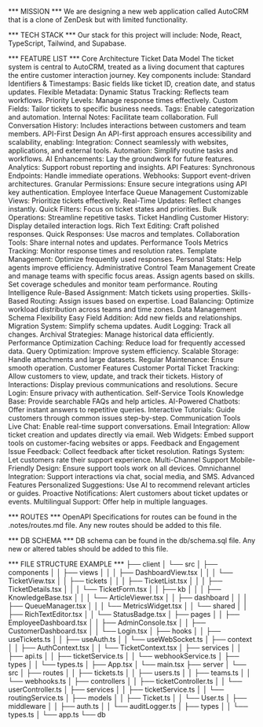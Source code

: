 *** MISSION ***
We are designing a new web application called AutoCRM that is a clone of ZenDesk but with limited functionality.

*** TECH STACK ***
Our stack for this project will include: Node, React, TypeScript, Tailwind, and Supabase.

*** FEATURE LIST ***
Core Architecture
	Ticket Data Model
		The ticket system is central to AutoCRM, treated as a living document that captures the entire customer interaction journey. Key components include:
			Standard Identifiers & Timestamps: Basic fields like ticket ID, creation date, and status updates.
			Flexible Metadata:
				Dynamic Status Tracking: Reflects team workflows.
				Priority Levels: Manage response times effectively.
				Custom Fields: Tailor tickets to specific business needs.
				Tags: Enable categorization and automation.
				Internal Notes: Facilitate team collaboration.
				Full Conversation History: Includes interactions between customers and team members.
API-First Design
	An API-first approach ensures accessibility and scalability, enabling:
		Integration: Connect seamlessly with websites, applications, and external tools.
		Automation: Simplify routine tasks and workflows.
		AI Enhancements: Lay the groundwork for future features.
		Analytics: Support robust reporting and insights.
	API Features:
		Synchronous Endpoints: Handle immediate operations.
		Webhooks: Support event-driven architectures.
		Granular Permissions: Ensure secure integrations using API key authentication.
Employee Interface
	Queue Management
		Customizable Views: Prioritize tickets effectively.
		Real-Time Updates: Reflect changes instantly.
		Quick Filters: Focus on ticket states and priorities.
		Bulk Operations: Streamline repetitive tasks.
	Ticket Handling
		Customer History: Display detailed interaction logs.
		Rich Text Editing: Craft polished responses.
		Quick Responses: Use macros and templates.
		Collaboration Tools: Share internal notes and updates.
	Performance Tools
		Metrics Tracking: Monitor response times and resolution rates.
		Template Management: Optimize frequently used responses.
		Personal Stats: Help agents improve efficiency.
Administrative Control
	Team Management
		Create and manage teams with specific focus areas.
		Assign agents based on skills.
		Set coverage schedules and monitor team performance.
	Routing Intelligence
		Rule-Based Assignment: Match tickets using properties.
		Skills-Based Routing: Assign issues based on expertise.
		Load Balancing: Optimize workload distribution across teams and time zones.
Data Management
	Schema Flexibility
		Easy Field Addition: Add new fields and relationships.
		Migration System: Simplify schema updates.
		Audit Logging: Track all changes.
		Archival Strategies: Manage historical data efficiently.
	Performance Optimization
		Caching: Reduce load for frequently accessed data.
		Query Optimization: Improve system efficiency.
		Scalable Storage: Handle attachments and large datasets.
		Regular Maintenance: Ensure smooth operation.
Customer Features
	Customer Portal
		Ticket Tracking: Allow customers to view, update, and track their tickets.
		History of Interactions: Display previous communications and resolutions.
		Secure Login: Ensure privacy with authentication.
	Self-Service Tools
		Knowledge Base: Provide searchable FAQs and help articles.
		AI-Powered Chatbots: Offer instant answers to repetitive queries.
		Interactive Tutorials: Guide customers through common issues step-by-step.
	Communication Tools
		Live Chat: Enable real-time support conversations.
		Email Integration: Allow ticket creation and updates directly via email.
		Web Widgets: Embed support tools on customer-facing websites or apps.
	Feedback and Engagement
		Issue Feedback: Collect feedback after ticket resolution.
		Ratings System: Let customers rate their support experience.
	Multi-Channel Support
		Mobile-Friendly Design: Ensure support tools work on all devices.
		Omnichannel Integration: Support interactions via chat, social media, and SMS.
	Advanced Features
		Personalized Suggestions: Use AI to recommend relevant articles or guides.
		Proactive Notifications: Alert customers about ticket updates or events.
		Multilingual Support: Offer help in multiple languages.

*** ROUTES ***
	OpenAPI Specifications for routes can be found in the .notes/routes.md file. Any new routes should be added to this file.

*** DB SCHEMA ***
	DB schema can be found in the db/schema.sql file. Any new or altered tables should be added to this file.

*** FILE STRUCTURE EXAMPLE ***
├── client
│   └── src
│       ├── components
│       │   ├── views
│       │   │   ├── DashboardView.tsx
│       │   │   └── TicketView.tsx
│       │   ├── tickets
│       │   │   ├── TicketList.tsx
│       │   │   ├── TicketDetails.tsx
│       │   │   └── TicketForm.tsx
│       │   ├── kb
│       │   │   ├── KnowledgeBase.tsx
│       │   │   └── ArticleViewer.tsx
│       │   ├── dashboard
│       │   │   ├── QueueManager.tsx
│       │   │   └── MetricsWidget.tsx
│       │   └── shared
│       │       ├── RichTextEditor.tsx
│       │       └── StatusBadge.tsx
│       ├── pages
│       │   ├── EmployeeDashboard.tsx
│       │   ├── AdminConsole.tsx
│       │   ├── CustomerDashboard.tsx
│       │   └── Login.tsx
│       ├── hooks
│       │   ├── useTickets.ts
│       │   ├── useAuth.ts
│       │   └── useWebSocket.ts
│       ├── context
│       │   ├── AuthContext.tsx
│       │   └── TicketContext.tsx
│       ├── services
│       │   ├── api.ts
│       │   ├── ticketService.ts
│       │   └── webhookService.ts
│       ├── types
│       │   └── types.ts
│       ├── App.tsx
│       └── main.tsx
├── server
│   └── src
│       ├── routes
│       │   ├── tickets.ts
│       │   ├── users.ts
│       │   ├── teams.ts
│       │   └── webhooks.ts
│       ├── controllers
│       │   ├── ticketController.ts
│       │   └── userController.ts
│       ├── services
│       │   ├── ticketService.ts
│       │   └── routingService.ts
│       ├── models
│       │   ├── Ticket.ts
│       │   └── User.ts
│       ├── middleware
│       │   ├── auth.ts
│       │   └── auditLogger.ts
│       ├── types
│       │   └── types.ts
│       └── app.ts
└── db
